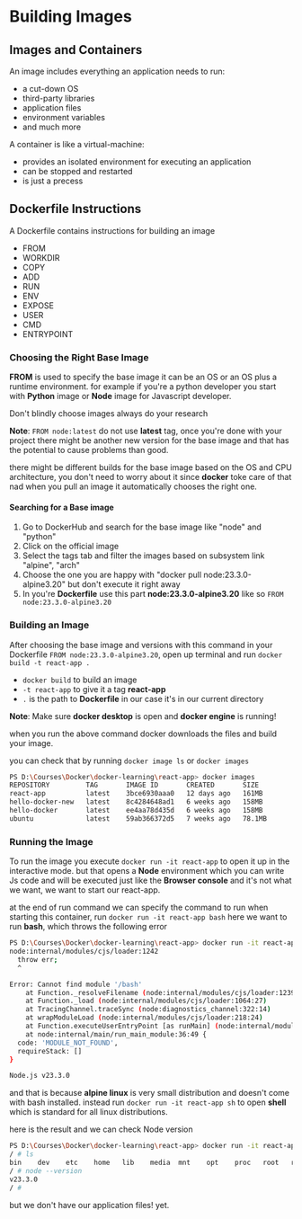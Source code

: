 # Building Images

## Images and Containers

An image includes everything an application needs to run:

- a cut-down OS
- third-party libraries
- application files
- environment variables
- and much more

A container is like a virtual-machine:

- provides an isolated environment for executing an application
- can be stopped and restarted
- is just a precess

## Dockerfile Instructions

A Dockerfile contains instructions for building an image

- FROM
- WORKDIR
- COPY
- ADD
- RUN
- ENV
- EXPOSE
- USER
- CMD
- ENTRYPOINT

### Choosing the Right Base Image

**FROM** is used to specify the base image it can be an OS or an OS plus a runtime environment.
for example if you're a python developer you start with **Python** image or **Node** image for Javascript developer.

Don't blindly choose images always do your research

**Note**: `FROM node:latest` do not use **latest** tag, once you're done with your project there might be another new version for the base image and that has the potential to cause problems than good.

there might be different builds for the base image based on the OS and CPU architecture, you don't need to worry about it since **docker** toke care of that nad when you pull an image it automatically chooses the right one.

#### Searching for a Base image

1. Go to DockerHub and search for the base image like "node" and "python"
2. Click on the official image
3. Select the tags tab and filter the images based on subsystem link "alpine", "arch"
4. Choose the one you are happy with "docker pull node:23.3.0-alpine3.20" but don't execute it right away
5. In you're **Dockerfile** use this part **node:23.3.0-alpine3.20** like so `FROM node:23.3.0-alpine3.20`

### Building an Image

After choosing the base image and versions with this command in your Dockerfile `FROM node:23.3.0-alpine3.20`, open up terminal and run `docker build -t react-app .`

- `docker build` to build an image
- `-t react-app` to give it a tag **react-app**
- `.` is the path to **Dockerfile** in our case it's in our current directory

**Note**: Make sure **docker desktop** is open and **docker engine** is running!

when you run the above command docker downloads the files and build your image.

you can check that by running `docker image ls` or `docker images`

```bash
PS D:\Courses\Docker\docker-learning\react-app> docker images
REPOSITORY         TAG       IMAGE ID       CREATED       SIZE
react-app          latest    3bce6930aaa0   12 days ago   161MB
hello-docker-new   latest    8c4284648ad1   6 weeks ago   158MB
hello-docker       latest    ee4aa78d435d   6 weeks ago   158MB
ubuntu             latest    59ab366372d5   7 weeks ago   78.1MB
```

### Running the Image

To run the image you execute `docker run -it react-app` to open it up in the interactive mode.
but that opens a **Node** environment which you can write Js code and will be executed just like the **Browser console** and it's not what we want, we want to start our react-app.

at the end of run command we can specify the command to run when starting this container,
run `docker run -it react-app bash` here we want to run **bash**, which throws the following error

```bash
PS D:\Courses\Docker\docker-learning\react-app> docker run -it react-app bash
node:internal/modules/cjs/loader:1242
  throw err;
  ^

Error: Cannot find module '/bash'
    at Function._resolveFilename (node:internal/modules/cjs/loader:1239:15)
    at Function._load (node:internal/modules/cjs/loader:1064:27)
    at TracingChannel.traceSync (node:diagnostics_channel:322:14)
    at wrapModuleLoad (node:internal/modules/cjs/loader:218:24)
    at Function.executeUserEntryPoint [as runMain] (node:internal/modules/run_main:170:5)
    at node:internal/main/run_main_module:36:49 {
  code: 'MODULE_NOT_FOUND',
  requireStack: []
}

Node.js v23.3.0

```

and that is because **alpine linux** is very small distribution and doesn't come with bash installed. instead run `docker run -it react-app sh` to open **shell** which is standard for all linux distributions.

here is the result and we can check Node version

```bash
PS D:\Courses\Docker\docker-learning\react-app> docker run -it react-app sh
/ # ls
bin    dev    etc    home   lib    media  mnt    opt    proc   root   run    sbin   srv    sys    tmp    usr    var
/ # node --version
v23.3.0
/ #
```

but we don't have our application files! yet.
